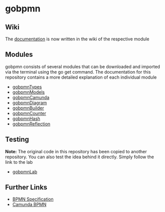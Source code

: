 # gobpmn

## Wiki

The [documentation](https://github.com/deemount/gobpmn/wiki) is now written in the wiki of the respective module

## Modules

gobpmn consists of several modules that can be downloaded and imported via the terminal using the go get command.
The documentation for this repository contains a more detailed explanation of each individual module

+ [gobpmnTypes](https://github.com/deemount/gobpmnTypes)
+ [gobpmnModels](https://github.com/deemount/gobpmnModels)
+ [gobpmnCamunda](https://github.com/deemount/gobpmnCamunda)
+ [gobpmnDiagram](https://github.com/deemount/gobpmnDiagram)
+ [gobpmnBuilder](https://github.com/deemount/gobpmnBuilder)
+ [gobpmnCounter](https://github.com/deemount/gobpmnCounter)
+ [gobpmnHash](https://github.com/deemount/gobpmnHash)
+ [gobpmnReflection](https://github.com/deemount/gobpmnReflection)

## Testing

**Note:** The original code in this repository has been copied to another repository.
You can also test the idea behind it directly. Simply follow the link to the lab

+ [gobpmnLab](https://github.com/deemount/gobpmnLab)

## Further Links

+ [BPMN Specification](https://www.omg.org/spec/BPMN)
+ [Camunda BPMN](https://camunda.com/bpmn/)
